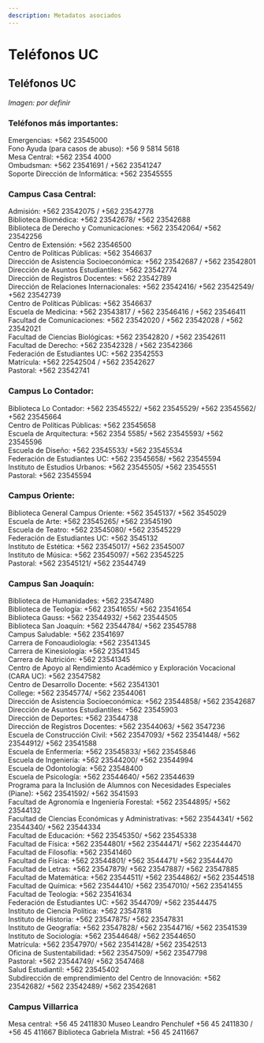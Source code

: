 ```yaml
---
description: Metadatos asociados
---
```


# Teléfonos UC

## Teléfonos UC

_Imagen: por definir_

### Teléfonos más importantes:

Emergencias: +562 23545000  
Fono Ayuda \(para casos de abuso\): +56 9 5814 5618  
Mesa Central: +562 2354 4000  
Ombudsman: +562 23541691 / +562 23541247  
Soporte Dirección de Informática: +562 23545555

### Campus Casa Central:

Admisión: +562 23542075 / +562 23542778  
Biblioteca Biomédica: +562 23542678/ +562 23542688  
Biblioteca de Derecho y Comunicaciones: +562 23542064/ +562 23542256  
Centro de Extensión: +562 23546500  
Centro de Políticas Públicas: +562 3546637  
Dirección de Asistencia Socioeconómica: +562 23542687 / +562 23542801  
Dirección de Asuntos Estudiantiles: +562 23542774  
Dirección de Registros Docentes: +562 23542789  
Dirección de Relaciones Internacionales: +562 23542416/ +562 23542549/ +562 23542739  
Centro de Políticas Públicas: +562 3546637  
Escuela de Medicina: +562 23543817 / +562 23546416 / +562 23546411  
Facultad de Comunicaciones: +562 23542020 / +562 23542028 / +562 23542021  
Facultad de Ciencias Biológicas: +562 23542820 / +562 23542611  
Facultad de Derecho: +562 23542328 / +562 23542366  
Federación de Estudiantes UC: +562 23542553  
Matrícula: +562 22542504 / +562 23542627  
Pastoral: +562 23542741

### Campus Lo Contador:

Biblioteca Lo Contador: +562 23545522/ +562 23545529/ +562 23545562/ +562 23545664  
Centro de Políticas Públicas: +562 23545658  
Escuela de Arquitectura: +562 2354 5585/ +562 23545593/ +562 23545596  
Escuela de Diseño: +562 23545533/ +562 23545534  
Federación de Estudiantes UC: +562 23545658/ +562 23545594  
Instituto de Estudios Urbanos: +562 23545505/ +562 23545551  
Pastoral: +562 23545594

### Campus Oriente:

Biblioteca General Campus Oriente: +562 3545137/ +562 3545029  
Escuela de Arte: +562 23545265/ +562 23545190  
Escuela de Teatro: +562 23545080/ +562 23545229  
Federación de Estudiantes UC: +562 3545132  
Instituto de Estética: +562 23545017/ +562 23545007  
Instituto de Música: +562 23545097/ +562 23545225  
Pastoral: +562 23545121/ +562 23544749

### Campus San Joaquín:

Biblioteca de Humanidades: +562 23547480  
Biblioteca de Teología: +562 23541655/ +562 23541654  
Biblioteca Gauss: +562 23544932/ +562 23544505  
Biblioteca San Joaquín: +562 23544784/ +562 23545788  
Campus Saludable: +562 23541697  
Carrera de Fonoaudiología: +562 23541345  
Carrera de Kinesiología: +562 23541345  
Carrera de Nutrición: +562 23541345  
Centro de Apoyo al Rendimiento Académico y Exploración Vocacional \(CARA UC\): +562 23547582  
Centro de Desarrollo Docente: +562 23541301  
College: +562 23545774/ +562 23544061  
Dirección de Asistencia Socioeconómica: +562 23544858/ +562 23542687  
Dirección de Asuntos Estudiantiles: +562 23545903  
Dirección de Deportes: +562 23544738  
Dirección de Registros Docentes: +562 23544063/ +562 3547236  
Escuela de Construcción Civil: +562 23547093/ +562 23541448/ +562 23544912/ +562 23541588  
Escuela de Enfermería: +562 23545833/ +562 23545846  
Escuela de Ingeniería: +562 23544200/ +562 23544994  
Escuela de Odontología: +562 23548400  
Escuela de Psicología: +562 23544640/ +562 23544639  
Programa para la Inclusión de Alumnos con Necesidades Especiales \(Piane\): +562 23541592/ +562 3541593  
Facultad de Agronomía e Ingeniería Forestal: +562 23544895/ +562 23544132  
Facultad de Ciencias Económicas y Administrativas: +562 23544341/ +562 23544340/ +562 23544334  
Facultad de Educación: +562 23545350/ +562 23545338  
Facultad de Física: +562 23544801/ +562 23544471/ +562 223544470  
Facultad de Filosofía: +562 23541460  
Facultad de Física: +562 23544801/ +562 3544471/ +562 23544470  
Facultad de Letras: +562 23547879/ +562 23547887/ +562 23547885  
Facultad de Matemática: +562 23544511/ +562 23544862/ +562 23544518  
Facultad de Química: +562 23544410/ +562 23547010/ +562 23541455  
Facultad de Teología: +562 23541634  
Federación de Estudiantes UC: +562 3544709/ +562 23544475  
Instituto de Ciencia Política: +562 23547818  
Instituto de Historia: +562 23547875/ +562 23547831  
Instituto de Geografía: +562 23547828/ +562 23544716/ +562 23541539  
Instituto de Sociología: +562 23544648/ +562 23544650  
Matrícula: +562 23547970/ +562 23541428/ +562 23542513  
Oficina de Sustentabilidad: +562 23547509/ +562 23547798  
Pastoral: +562 23544749/ +562 3547468  
Salud Estudiantil: +562 23545402  
Subdirección de emprendimiento del Centro de Innovación: +562 23542682/ +562 23542489/ +562 23542681

### Campus Villarrica

Mesa central: +56 45 2411830                                                                Museo Leandro Penchulef +56 45 2411830 / +56 45 411667     Biblioteca Gabriela Mistral: +56 45 2411667  


